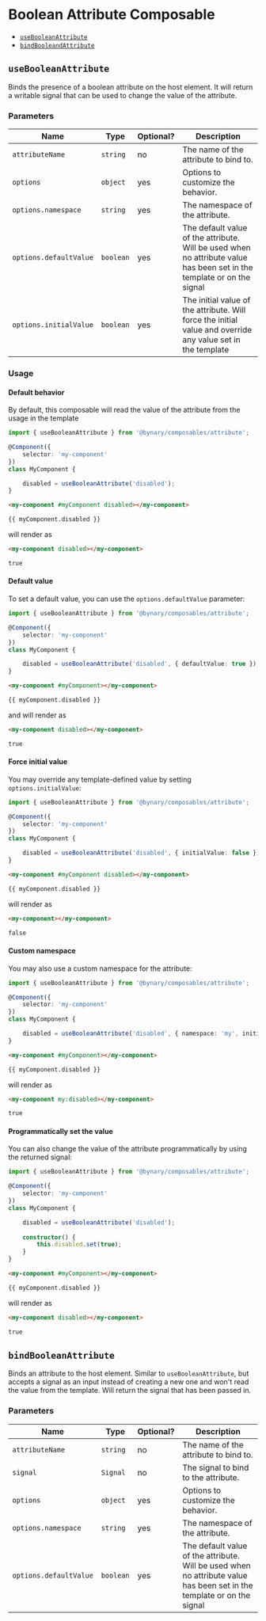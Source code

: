 # Boolean Attribute Composable

- [`useBooleanAttribute`](#usebooleanattribute)
- [`bindBooleandAttribute`](#bindbooleanattribute)

## `useBooleanAttribute`

Binds the presence of a boolean attribute on the host element.
It will return a writable signal that can be used to change the value of the attribute.

### Parameters

| Name                   | Type      | Optional? | Description                                                                                                            |
|------------------------|-----------|-----------|------------------------------------------------------------------------------------------------------------------------|
| `attributeName`        | `string`  | no        | The name of the attribute to bind to.                                                                                  |
| `options`              | `object`  | yes       | Options to customize the behavior.                                                                                     |
| `options.namespace`    | `string`  | yes       | The namespace of the attribute.                                                                                        |
| `options.defaultValue` | `boolean` | yes       | The default value of the attribute. Will be used when no attribute value has been set in the template or on the signal |
| `options.initialValue` | `boolean` | yes       | The initial value of the attribute. Will force the initial value and override any value set in the template            |

### Usage

#### Default behavior

By default, this composable will read the value of the attribute from the usage in the template

```ts
import { useBooleanAttribute } from '@bynary/composables/attribute';

@Component({
    selector: 'my-component'
})
class MyComponent {

    disabled = useBooleanAttribute('disabled');
}
```

```html
<my-component #myComponent disabled></my-component>

{{ myComponent.disabled }}
```

will render as

```html
<my-component disabled></my-component>

true
```

#### Default value

To set a default value, you can use the `options.defaultValue` parameter:

```ts
import { useBooleanAttribute } from '@bynary/composables/attribute';

@Component({
    selector: 'my-component'
})
class MyComponent {

    disabled = useBooleanAttribute('disabled', { defaultValue: true });
}
```

```html
<my-component #myComponent></my-component>

{{ myComponent.disabled }}
```

and will render as

```html
<my-component disabled></my-component>

true
```

#### Force initial value

You may override any template-defined value by setting `options.initialValue`:

```ts
import { useBooleanAttribute } from '@bynary/composables/attribute';

@Component({
    selector: 'my-component'
})
class MyComponent {

    disabled = useBooleanAttribute('disabled', { initialValue: false });
}
```

```html
<my-component #myComponent disabled></my-component>

{{ myComponent.disabled }}
```

will render as

```html
<my-component></my-component>

false
```

#### Custom namespace

You may also use a custom namespace for the attribute:

```ts
import { useBooleanAttribute } from '@bynary/composables/attribute';

@Component({
    selector: 'my-component'
})
class MyComponent {

    disabled = useBooleanAttribute('disabled', { namespace: 'my', initialValue: true });
}
```

```html
<my-component #myComponent></my-component>

{{ myComponent.disabled }}
```

will render as

```html
<my-component my:disabled></my-component>

true
```

#### Programmatically set the value

You can also change the value of the attribute programmatically by using the returned signal:

```ts
import { useBooleanAttribute } from '@bynary/composables/attribute';

@Component({
    selector: 'my-component'
})
class MyComponent {

    disabled = useBooleanAttribute('disabled');
    
    constructor() {
        this.disabled.set(true);
    }
}
```

```html
<my-component #myComponent></my-component>

{{ myComponent.disabled }}
```

will render as

```html
<my-component disabled></my-component>

true
```

## `bindBooleanAttribute`

Binds an attribute to the host element. Similar to `useBooleanAttribute`, but accepts a signal as an input instead of creating a new one and won't read the value from the template.
Will return the signal that has been passed in.

### Parameters

| Name                   | Type      | Optional? | Description                                                                                                            |
|------------------------|-----------|-----------|------------------------------------------------------------------------------------------------------------------------|
| `attributeName`        | `string`  | no        | The name of the attribute to bind to.                                                                                  |
| `signal`               | `Signal`  | no        | The signal to bind to the attribute.                                                                                   |
| `options`              | `object`  | yes       | Options to customize the behavior.                                                                                     |
| `options.namespace`    | `string`  | yes       | The namespace of the attribute.                                                                                        |
| `options.defaultValue` | `boolean` | yes       | The default value of the attribute. Will be used when no attribute value has been set in the template or on the signal |

